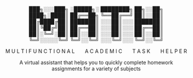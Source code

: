 <p align="center">
███╗░░░███╗ ░█████╗░ ████████╗ ██╗░░██╗<br>
████╗░████║ ██╔══██╗ ╚══██╔══╝ ██║░░██║<br>
██╔████╔██║ ███████║ ░░░██║░░░ ███████║<br>
██║╚██╔╝██║ ██╔══██║ ░░░██║░░░ ██╔══██║<br>
██║░╚═╝░██║ ██║░░██║ ░░░██║░░░ ██║░░██║<br>
╚═╝░░░░░╚═╝ ╚═╝░░╚═╝ ░░░╚═╝░░░ ╚═╝░░╚═╝
</p>
<p align="center">
M U L T I F U N C T I O N A L  A C A D E M I C  T A S K  H E L P E R
</p>

<p align="center">
A virtual assistant that helps you to quickly complete homework assignments for a variety of subjects
</p>
